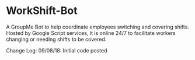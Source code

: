 # WorkShift-Bot
A GroupMe Bot to help coordinate employees switching and covering shifts. Hosted by Google Script services, it is online 24/7 to facilitate workers changing or needing shifts to be covered.

Change Log:
09/08/18: Initial code posted

